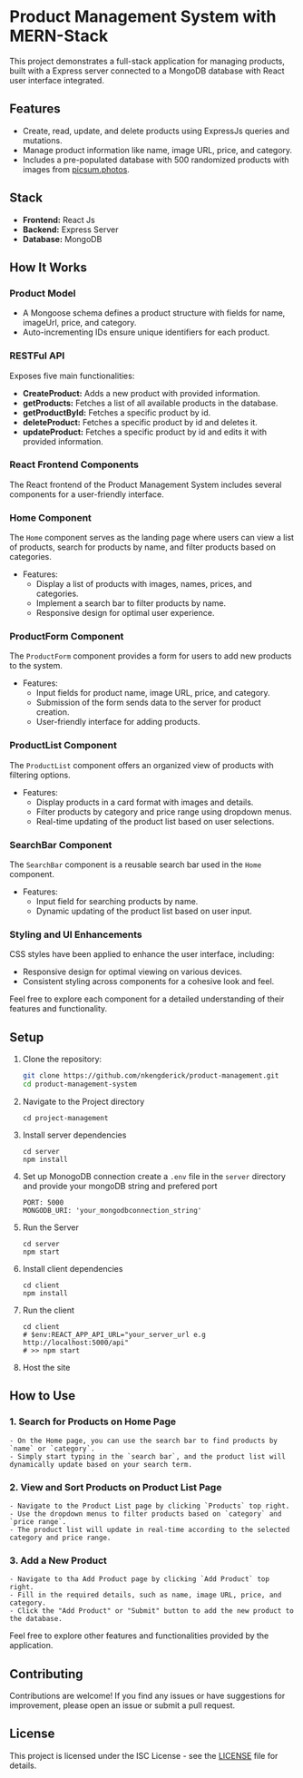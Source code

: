 # Product Management System with MERN-Stack

This project demonstrates a full-stack application for managing products, built with a Express server connected to a MongoDB database with React user interface integrated.

## Features

- Create, read, update, and delete products using ExpressJs queries and mutations.
- Manage product information like name, image URL, price, and category.
- Includes a pre-populated database with 500 randomized products with images from [picsum.photos](https://picsum.photos/).

## Stack

- **Frontend:** React Js
- **Backend:** Express Server
- **Database:** MongoDB

## How It Works

### Product Model

- A Mongoose schema defines a product structure with fields for name, imageUrl, price, and category.
- Auto-incrementing IDs ensure unique identifiers for each product.

### RESTFul API

Exposes five main functionalities:

- **CreateProduct:** Adds a new product with provided information.
- **getProducts:** Fetches a list of all available products in the database.
- **getProductById:** Fetches a specific product by id.
- **deleteProduct:** Fetches a specific product by id and deletes it.
- **updateProduct:** Fetches a specific product by id and edits it with provided information.

### React Frontend Components

The React frontend of the Product Management System includes several components for a user-friendly interface.

### Home Component

The `Home` component serves as the landing page where users can view a list of products, search for products by name, and filter products based on categories.

- Features:
  - Display a list of products with images, names, prices, and categories.
  - Implement a search bar to filter products by name.
  - Responsive design for optimal user experience.

### ProductForm Component

The `ProductForm` component provides a form for users to add new products to the system.

- Features:
  - Input fields for product name, image URL, price, and category.
  - Submission of the form sends data to the server for product creation.
  - User-friendly interface for adding products.

### ProductList Component

The `ProductList` component offers an organized view of products with filtering options.

- Features:
  - Display products in a card format with images and details.
  - Filter products by category and price range using dropdown menus.
  - Real-time updating of the product list based on user selections.

### SearchBar Component

The `SearchBar` component is a reusable search bar used in the `Home` component.

- Features:
  - Input field for searching products by name.
  - Dynamic updating of the product list based on user input.

### Styling and UI Enhancements

CSS styles have been applied to enhance the user interface, including:

- Responsive design for optimal viewing on various devices.
- Consistent styling across components for a cohesive look and feel.

Feel free to explore each component for a detailed understanding of their features and functionality.


## Setup

1. Clone the repository:

   ```bash
   git clone https://github.com/nkengderick/product-management.git
   cd product-management-system

2. Navigate to the Project directory
    ```
    cd project-management
    ```

3. Install server dependencies
    ```
    cd server
    npm install
    ```

4. Set up MonogoDB connection
create a `.env` file in the `server` directory and provide your mongoDB string and prefered port

    ```
    PORT: 5000
    MONGODB_URI: 'your_mongodbconnection_string'
    ```

5. Run the Server

    ```
    cd server
    npm start
    ```
6. Install client dependencies
    ```
    cd client
    npm install
    ```

7. Run the client
    ```
    cd client
    # $env:REACT_APP_API_URL="your_server_url e.g http://localhost:5000/api"
    # >> npm start
    ```
8. Host the site


## How to Use

  ### 1. Search for Products on Home Page
  
    - On the Home page, you can use the search bar to find products by `name` or `category`.
    - Simply start typing in the `search bar`, and the product list will dynamically update based on your search term.
  
  ### 2. View and Sort Products on Product List Page
  
    - Navigate to the Product List page by clicking `Products` top right.
    - Use the dropdown menus to filter products based on `category` and `price range`.
    - The product list will update in real-time according to the selected category and price range.
  
  ### 3. Add a New Product
  
    - Navigate to tha Add Product page by clicking `Add Product` top right.
    - Fill in the required details, such as name, image URL, price, and category.
    - Click the "Add Product" or "Submit" button to add the new product to the database.
  
  Feel free to explore other features and functionalities provided by the application.

## Contributing

Contributions are welcome! If you find any issues or have suggestions for improvement, please open an issue or submit a pull request.

## License

This project is licensed under the ISC License - see the [LICENSE](LICENSE) file for details.

